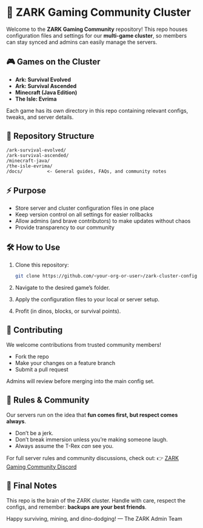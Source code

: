 # 🦖 ZARK Gaming Community Cluster

Welcome to the **ZARK Gaming Community** repository!
This repo houses configuration files and settings for our **multi-game cluster**, so members can stay synced and admins can easily manage the servers.

## 🎮 Games on the Cluster

* **Ark: Survival Evolved**
* **Ark: Survival Ascended**
* **Minecraft (Java Edition)**
* **The Isle: Evrima**

Each game has its own directory in this repo containing relevant configs, tweaks, and server details.

## 📂 Repository Structure

```
/ark-survival-evolved/
/ark-survival-ascended/
/minecraft-java/
/the-isle-evrima/
/docs/         <- General guides, FAQs, and community notes
```

## ⚡ Purpose

* Store server and cluster configuration files in one place
* Keep version control on all settings for easier rollbacks
* Allow admins (and brave contributors) to make updates without chaos
* Provide transparency to our community

## 🛠️ How to Use

1. Clone this repository:

   ```bash
   git clone https://github.com/<your-org-or-user>/zark-cluster-configs.git
   ```
2. Navigate to the desired game’s folder.
3. Apply the configuration files to your local or server setup.
4. Profit (in dinos, blocks, or survival points).

## 🤝 Contributing

We welcome contributions from trusted community members!

* Fork the repo
* Make your changes on a feature branch
* Submit a pull request

Admins will review before merging into the main config set.

## 📜 Rules & Community

Our servers run on the idea that **fun comes first, but respect comes always**.

* Don’t be a jerk.
* Don’t break immersion unless you’re making someone laugh.
* Always assume the T-Rex *can* see you.

For full server rules and community discussions, check out:
👉 [ZARK Gaming Community Discord](https://your-discord-invite-here)

## 🦕 Final Notes

This repo is the brain of the ZARK cluster. Handle with care, respect the configs, and remember: **backups are your best friends**.

Happy surviving, mining, and dino-dodging!
— The ZARK Admin Team
